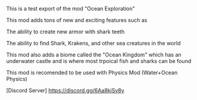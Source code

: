 This is a test export of the mod "Ocean Exploration"




This mod adds tons of new and exciting features such as

The ability to create new armor with shark teeth

The ability to find Shark, Krakens, and other sea creatures in the world



This mod also adds a biome called the "Ocean Kingdom" which has an underwater castle and is where most trpoical fish and sharks can be found


This mod is recomended to be used with Physics Mod (Water+Ocean Physics)

 

[Discord Server]
https://discord.gg/6Aa8kjSv8y
